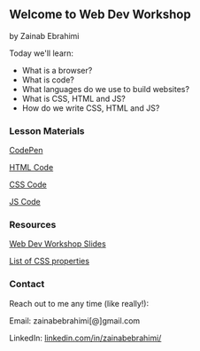 ## Welcome to Web Dev Workshop 
by Zainab Ebrahimi

Today we'll learn:
- What is a browser?
- What is code?
- What languages do we use to build websites?
- What is CSS, HTML and JS?
- How do we write CSS, HTML and JS?

### Lesson Materials
<a href="https://codepen.io/" target="_blank">CodePen</a>

[HTML Code](https://github.com/zeeberry/web-dev-workshop/blob/main/workshop.html) 

[CSS Code](https://github.com/zeeberry/web-dev-workshop/blob/main/workshop.css) 

[JS Code](https://github.com/zeeberry/web-dev-workshop/blob/main/workshop.js) 

### Resources
[Web Dev Workshop Slides](https://docs.google.com/presentation/d/18855g9ClPmPGY9TMZHB0-awTamZy67W6o4C3bkO0Jt4/edit?usp=sharing)

[List of CSS properties](https://www.w3schools.com/cssref/) 

### Contact
Reach out to me any time (like really!):

Email: zainabebrahimi[@]gmail.com

LinkedIn: [linkedin.com/in/zainabebrahimi/](https://www.linkedin.com/in/zainabebrahimi/)

